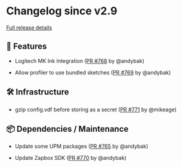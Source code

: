 # Changelog since v2.9

[Full release details](https://github.com/icosa-foundation/open-brush/compare/v2.9...c8c3182d58d4414b98b915539b6b85bb9cd610ba)

## 🚀 Features

- Logitech MK Ink Integration ([PR #768](https://github.com/icosa-foundation/open-brush/pull/768) by @andybak)

- Allow profiler to use bundled sketches ([PR #769](https://github.com/icosa-foundation/open-brush/pull/769) by @andybak)


## 🛠️ Infrastructure

- gzip config.vdf before storing as a secret ([PR #771](https://github.com/icosa-foundation/open-brush/pull/771) by @mikeage)


## 📦 Dependencies / Maintenance

- Update some UPM packages ([PR #765](https://github.com/icosa-foundation/open-brush/pull/765) by @andybak)

- Update Zapbox SDK ([PR #770](https://github.com/icosa-foundation/open-brush/pull/770) by @andybak)





